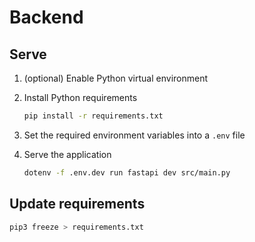 # Backend

## Serve

1. (optional) Enable Python virtual environment
1. Install Python requirements
   ```bash
   pip install -r requirements.txt
   ```
1. Set the required environment variables into a `.env` file
1. Serve the application

    ```bash
    dotenv -f .env.dev run fastapi dev src/main.py
    ```

## Update requirements

```bash
pip3 freeze > requirements.txt
```